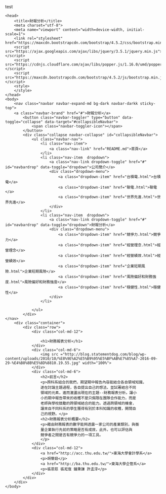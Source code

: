 test
<html leng = "en">

	<head>
		<title>財報分析</title>
		<meta charset="utf-8">
		<meta name="viewport" content="width=device-width, initial-scale=1">
		<link rel="stylesheet" href="https://maxcdn.bootstrapcdn.com/bootstrap/4.5.2/css/bootstrap.min.css">
		<script src="https://ajax.googleapis.com/ajax/libs/jquery/3.5.1/jquery.min.js"></script>
		<script src="https://cdnjs.cloudflare.com/ajax/libs/popper.js/1.16.0/umd/popper.min.js"></script>
		<script src="https://maxcdn.bootstrapcdn.com/bootstrap/4.5.2/js/bootstrap.min.js"></script>
		<style>
		</style>
	</head>
	<body>
		<nav class="navbar navbar-expand-md bg-dark navbar-darkk sticky-top">
		<a class="navbar-brand" href="#">財報分析</a>
			<button class="navbar-toggler" type="button" data-toggle="collapse" data-target="#collapsibleNavbar">
				<span class="navbar-toggler-icon"></span>
			</button>
			<div class="collapse navbar-collapse" id="collapsibleNavbar">
				<ul class="navbar-nav">
					<li class="nav-item">
						<a class="nav-link" href="README.md">首頁</a>
					</li> 
					<li class="nav-item  dropdown">
						<a class="nav-link dropdown-toggle" href="#" id="navbardrop" data-toggle="dropdown">公司簡介</a>
						<div class="dropdown-menu">
							<a class="dropdown-item" href="台積電.html">台積電</a>
							<a class="dropdown-item" href="聯電.html">聯電</a>
							<a class="dropdown-item" href="世界先進.html">世界先進</a>
						</div>
					</li>
					<li class="nav-item  dropdown">
						<a class="nav-link dropdown-toggle" href="#" id="navbardrop" data-toggle="dropdown">財報分析</a>
						<div class="dropdown-menu">
							<a class="dropdown-item" href="競爭力.html">競爭力</a>
							<a class="dropdown-item" href="經營理念.html">經營理念</a>
							<a class="dropdown-item" href="經營績效.html">經營績效</a>
							<a class="dropdown-item" href="企業短期風險.html">企業短期風險</a>
							<a class="dropdown-item" href="風險偏好和財務強度.html">風險偏好和財務強度</a>
							<a class="dropdown-item" href="穩健性.html">穩健性</a>
						</div>
					</li>
					   
				</ul>
			</div>  
	</nav>
		<div class="container">
			<div class="row">
				<div class="col-md-12">
					
					<h1>財務報表分析</h1> 
				</div>
				<div class="col-md-6">
					<img src ="http://blog.statementdog.com/blog/wp-content/uploads/2010/10/%E8%9E%A2%E5%B9%95%E5%BF%AB%E7%85%A7-2016-09-29-%E4%B8%8B%E5%8D%8810.19.55.jpg" width="100%">
				</div>
				<div class="col-md-6">
					<h2>前言</h2>
					<p>跨科系組合的我們，期望期中報告內容能結合各自領域知識，
					遂在討論主題過程，各自提出自己的想法，並試著結合不同
					領域的元素，進而激盪出現在的主題--財務報表分析。讓小
					小的期中報告帶來的收穫不是只侷限在團隊合作能力，而是
					老師與學校鼓勵的跨領域結合的能力。透過跨領域的機會，
					讓來自不同科系的學生獲得有別於本科知識的收穫，開闊自
					己的視野。</p>
					<h2>財務報表分析概要</h2>
					<p>藉由財務報表的數字能夠透露一家公司的產業類別，與衡
					量企業執行先前的策略是否有成效，此外，也可以評估與
					競爭者之間是否有競爭力的一項工具。
					</p>
				</div>
				<div class="col-md-12">
					<a href="http://acc.thu.edu.tw/">東海大學會計學系</a>
					<p>胡譽庭</p>
					<a href="http://ba.thu.edu.tw/">東海大學企管系</a>
					<p>張恩慈 張淞復 鍾秉謙 許孟淳</p>
				</div>
			</div>
		</div>
	</body>
</html>
